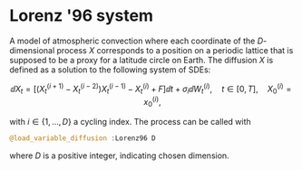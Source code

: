 # Lorenz '96 system
A model of atmospheric convection where each coordinate of the $D$-dimensional process $X$ corresponds to a position on a periodic lattice that is supposed to be a proxy for a latitude circle on Earth. The diffusion $X$ is defined as a solution to the following system of SDEs:
```math
\dd X_t = \left[\left(X^{(i+1)}_t-X^{(i-2)}_t\right)X^{(i-1)}_t-X^{(i)}_t+F\right]\dd t + \sigma_i \dd W^{(i)}_t,\quad t\in[0,T],\quad X^{(i)}_0=x^{(i)}_0,
```
with $i\in\{1,\dots,D\}$ a cycling  index.
The process can be called with
```julia
@load_variable_diffusion :Lorenz96 D
```
where $D$ is a positive integer, indicating chosen dimension.
